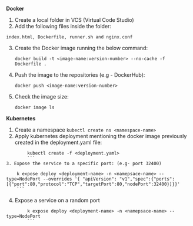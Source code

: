**Docker**

1. Create a local folder in VCS (Virtual Code Studio)
2. Add the following files inside the folder: 
```
index.html, Dockerfile, runner.sh and nginx.conf
```
3. Create the Docker image running the below command: 
    ```
    docker build -t <image-name:version-number> --no-cache -f Dockerfile .
    ```
4. Push the image to the repositories (e.g - DockerHub):
    ```
    docker push <image-name:version-number>
    ```
5. Check the image size:
    ```
    docker image ls
    ```

**Kubernetes**

1. Create a namespace
		```
		kubectl create ns <namespace-name> 
		```
2. Apply kubernetes deployment mentioning the docker image previously created in the deployment.yaml file:
```
		kubectl create -f <deployment.yaml> 
		```
3. Expose the service to a specific port: (e.g- port 32400)
```
		k expose deploy <deployment-name> -n <namepsace-name> --type=NodePort --overrides '{ "apiVersion": "v1","spec":{"ports": [{"port":80,"protocol":"TCP","targetPort":80,"nodePort":32400}]}}' 
		```
4. Expose a service on a random port
```
		k expose deploy <deployment-name> -n <namepsace-name> --type=NodePort
		```
